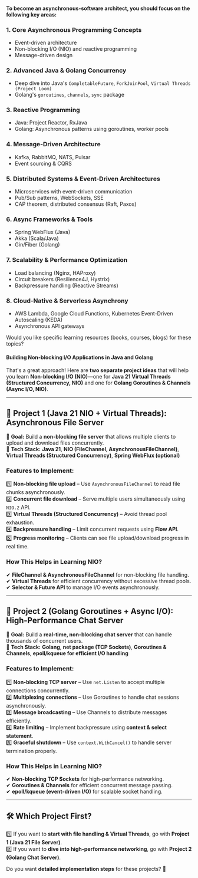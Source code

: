 #### To become an asynchronous-software architect, you should focus on the following key areas:

### 1. **Core Asynchronous Programming Concepts**  
   - Event-driven architecture  
   - Non-blocking I/O (NIO) and reactive programming  
   - Message-driven design  

### 2. **Advanced Java & Golang Concurrency**  
   - Deep dive into Java's `CompletableFuture`, `ForkJoinPool`, `Virtual Threads (Project Loom)`  
   - Golang's `goroutines`, `channels`, `sync` package  

### 3. **Reactive Programming**  
   - Java: Project Reactor, RxJava  
   - Golang: Asynchronous patterns using goroutines, worker pools  

### 4. **Message-Driven Architecture**  
   - Kafka, RabbitMQ, NATS, Pulsar  
   - Event sourcing & CQRS  

### 5. **Distributed Systems & Event-Driven Architectures**  
   - Microservices with event-driven communication  
   - Pub/Sub patterns, WebSockets, SSE  
   - CAP theorem, distributed consensus (Raft, Paxos)  

### 6. **Async Frameworks & Tools**  
   - Spring WebFlux (Java)  
   - Akka (Scala/Java)  
   - Gin/Fiber (Golang)  

### 7. **Scalability & Performance Optimization**  
   - Load balancing (Nginx, HAProxy)  
   - Circuit breakers (Resilience4J, Hystrix)  
   - Backpressure handling (Reactive Streams)  

### 8. **Cloud-Native & Serverless Asynchrony**  
   - AWS Lambda, Google Cloud Functions, Kubernetes Event-Driven Autoscaling (KEDA)  
   - Asynchronous API gateways  

Would you like specific learning resources (books, courses, blogs) for these topics?

#### Building Non-blocking I/O Applications in Java and Golang

That's a great approach! Here are **two separate project ideas** that will help you learn **Non-blocking I/O (NIO)**—one for **Java 21 Virtual Threads (Structured Concurrency, NIO)** and one for **Golang Goroutines & Channels (Async I/O, NIO)**.  

---

## **🚀 Project 1 (Java 21 NIO + Virtual Threads): Asynchronous File Server**
📌 **Goal:** Build a **non-blocking file server** that allows multiple clients to upload and download files concurrently.  
📌 **Tech Stack:** **Java 21**, **NIO (FileChannel, AsynchronousFileChannel)**, **Virtual Threads (Structured Concurrency)**, **Spring WebFlux (optional)**  

### **Features to Implement:**  
1️⃣ **Non-blocking file upload** – Use `AsynchronousFileChannel` to read file chunks asynchronously.  
2️⃣ **Concurrent file download** – Serve multiple users simultaneously using `NIO.2` API.  
3️⃣ **Virtual Threads (Structured Concurrency)** – Avoid thread pool exhaustion.  
4️⃣ **Backpressure handling** – Limit concurrent requests using **Flow API**.  
5️⃣ **Progress monitoring** – Clients can see file upload/download progress in real time.  

### **How This Helps in Learning NIO?**  
✔ **FileChannel & AsynchronousFileChannel** for non-blocking file handling.  
✔ **Virtual Threads** for efficient concurrency without excessive thread pools.  
✔ **Selector & Future API** to manage I/O events asynchronously.  

---

## **🚀 Project 2 (Golang Goroutines + Async I/O): High-Performance Chat Server**
📌 **Goal:** Build a **real-time, non-blocking chat server** that can handle thousands of concurrent users.  
📌 **Tech Stack:** **Golang**, **net package (TCP Sockets)**, **Goroutines & Channels**, **epoll/kqueue for efficient I/O handling**  

### **Features to Implement:**  
1️⃣ **Non-blocking TCP server** – Use `net.Listen` to accept multiple connections concurrently.  
2️⃣ **Multiplexing connections** – Use Goroutines to handle chat sessions asynchronously.  
3️⃣ **Message broadcasting** – Use Channels to distribute messages efficiently.  
4️⃣ **Rate limiting** – Implement backpressure using **context & select statement**.  
5️⃣ **Graceful shutdown** – Use `context.WithCancel()` to handle server termination properly.  

### **How This Helps in Learning NIO?**  
✔ **Non-blocking TCP Sockets** for high-performance networking.  
✔ **Goroutines & Channels** for efficient concurrent message passing.  
✔ **epoll/kqueue (event-driven I/O)** for scalable socket handling.  

---

## **🛠️ Which Project First?**
1️⃣ If you want to **start with file handling & Virtual Threads**, go with **Project 1 (Java 21 File Server)**.  
2️⃣ If you want to **dive into high-performance networking**, go with **Project 2 (Golang Chat Server)**.  

Do you want **detailed implementation steps** for these projects? 🚀